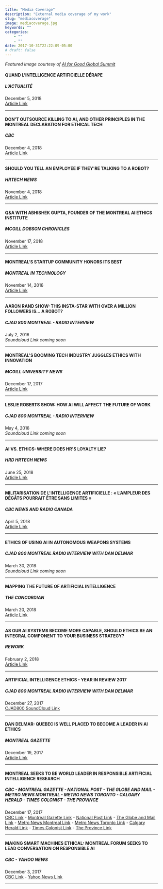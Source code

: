 ```yaml
---
title: "Media Coverage"
description: "External media coverage of my work"
slug: "mediacoverage"
image: mediacoverage.jpg
keywords: ""
categories: 
    - ""
    - ""
date: 2017-10-31T22:22:09-05:00
# draft: false
---
```


*Featured image courtesy of [AI for Good Global Summit](https://aiforgood.itu.int/)*

#### QUAND L’INTELLIGENCE ARTIFICIELLE DÉRAPE
##### L'ACTUALITÉ  
December 5, 2018  
[Article Link](https://lactualite.com/sante-et-science/2018/12/05/quand-lintelligence-artificielle-derape/)

---

#### DON'T OUTSOURCE KILLING TO AI, AND OTHER PRINCIPLES IN THE MONTREAL DECLARATION FOR ETHICAL TECH
##### CBC    
December 4, 2018    
[Article Link](https://www.cbc.ca/news/canada/montreal/don-t-outsource-killing-to-ai-and-other-principles-in-the-montreal-declaration-for-ethical-tech-1.4931805)

---

#### SHOULD YOU TELL AN EMPLOYEE IF THEY'RE TALKING TO A ROBOT?
##### HRTECH NEWS  
November 4, 2018    
[Article Link](https://www.hrtechnologynews.com/news/talent-acquisition/should-you-tell-an-employee-if-theyre-talking-to-a-robot/115591)

---

#### Q&A WITH ABHISHEK GUPTA, FOUNDER OF THE MONTREAL AI ETHICS INSTITUTE
##### MCGILL DOBSON CHRONICLES 
November 17, 2018      
[Article Link](https://dobsonchronicles.com/2018/11/17/qa-with-abhishek-gupta-founder-of-the-montreal-ai-ethics-institute/)

---

#### MONTREAL’S STARTUP COMMUNITY HONORS ITS BEST
##### MONTREAL IN TECHNOLOGY 
November 14, 2018        
[Article Link](http://www.montrealintechnology.com/montreals-startup-community-honors-its-best/)

---

#### AARON RAND SHOW: THIS INSTA-STAR WITH OVER A MILLION FOLLOWERS IS... A ROBOT?
##### CJAD 800 MONTREAL - RADIO INTERVIEW 
July 2, 2018          
*Soundcloud Link coming soon*

---

#### MONTREAL'S BOOMING TECH INDUSTRY JUGGLES ETHICS WITH INNOVATION
##### MCGILL UNIVERSITY NEWS 
December 17, 2017        
[Article Link](https://www.mcgill.ca/channels/channels/news/montreals-booming-tech-industry-juggles-ethics-innovation-283443)

---

#### LESLIE ROBERTS SHOW: HOW AI WILL AFFECT THE FUTURE OF WORK
##### CJAD 800 MONTREAL - RADIO INTERVIEW 
May 4, 2018        
*Soundcloud Link coming soon*

---

#### AI VS. ETHICS: WHERE DOES HR'S LOYALTY LIE?
##### HRD HRTECH NEWS 
June 25, 2018        
[Article Link](https://www.hrtechnologynews.com/news/hris/ai-vs-ethics-where-does-hrs-loyalty-lie/104212)

---

#### MILITARISATION DE L'INTELLIGENCE ARTIFICIELLE : « L’AMPLEUR DES DÉGÂTS POURRAIT ÊTRE SANS LIMITES »
##### CBC NEWS AND RADIO CANADA
April 5, 2018        
[Article Link](https://ici.radio-canada.ca/nouvelle/1093360/google-maven-intelligence-artificielle-technologie-pentagone-wendell-wallach-yale-militarisation)

---

#### ETHICS OF USING AI IN AUTONOMOUS WEAPONS SYSTEMS
##### CJAD 800 MONTREAL RADIO INTERVIEW WITH DAN DELMAR
March 30, 2018        
*Soundcloud Link coming soon*

---

#### MAPPING THE FUTURE OF ARTIFICIAL INTELLIGENCE
##### THE CONCORDIAN
March 20, 2018         
[Article Link](http://theconcordian.com/2018/03/mapping-future-artificial-intelligence/)

---

#### AS OUR AI SYSTEMS BECOME MORE CAPABLE, SHOULD ETHICS BE AN INTEGRAL COMPONENT TO YOUR BUSINESS STRATEGY?
##### REWORK
February 2, 2018          
[Article Link](https://www.re-work.co/blog/as-our-ai-systems-become-more-capable-should-ethics-be-an-integral-component-to-your-business-strategy)

---

#### ARTIFICIAL INTELLIGENCE ETHICS - YEAR IN REVIEW 2017
##### CJAD 800 MONTREAL RADIO INTERVIEW WITH DAN DELMAR
December 27, 2017          
[CJAD800 SoundCloud Link](https://soundcloud.com/tnkrmedia/dan-delmar-abhishek-gupta-artificial-intelligence-ethics-year-in-review-2017)

---

#### DAN DELMAR: QUEBEC IS WELL PLACED TO BECOME A LEADER IN AI ETHICS
##### MONTREAL GAZETTE
December 19, 2017          
[Article Link](http://montrealgazette.com/opinion/columnists/dan-delmar-quebec-is-well-placed-to-become-a-leader-in-ai-ethics)

---

#### MONTREAL SEEKS TO BE WORLD LEADER IN RESPONSIBLE ARTIFICIAL INTELLIGENCE RESEARCH
##### CBC - MONTREAL GAZETTE - NATIONAL POST - THE GLOBE AND MAIL - METRO NEWS MONTREAL - METRO NEWS TORONTO - CALGARY HERALD - TIMES COLONIST - THE PROVINCE
December 17, 2017          
[CBC Link](http://www.cbc.ca/news/canada/montreal/montreal-ai-labs-world-leader-2017-1.4453302) - [Montreal Gazette Link](http://montrealgazette.com/business/local-business/montreal-seeks-to-be-world-leader-in-responsible-artificial-intelligence-research) - [National Post Link](http://www.nationalpost.com/montreal+seeks+world+leader+responsible+artificial+intelligence+research/16346624/story.html) - [The Globe and Mail Link](https://www.theglobeandmail.com/report-on-business/montreal-seeks-to-lead-responsible-artificial-intelligence-research/article37357859/) - [Metro News Montreal Link](http://www.lamediatheque.tc/wp-content/uploads/html/JM_20171218/index.html#p=6) - [Metro News Toronto Link](http://www.metronews.ca/life/technology/2017/12/17/montreal-seeks-to-be-world-leader-in-responsible-artificial-intelligence-research.html) - [Calgary Herald Link](http://www.calgaryherald.com/cars/montreal+wants+world+leader+ethics/16346627/story.html) - [Times Colonist Link](http://www.timescolonist.com/montreal-seeks-to-be-world-leader-in-responsible-artificial-intelligence-research-1.23124974) - [The Province Link](http://www.theprovince.com/cars/montreal+wants+world+leader+ethics/16346627/story.html)

---

#### MAKING SMART MACHINES ETHICAL: MONTREAL FORUM SEEKS TO LEAD CONVERSATION ON RESPONSIBLE AI
##### CBC - YAHOO NEWS
December 3, 2017          
[CBC Link](http://www.cbc.ca/news/canada/montreal/ai-forum-montreal-1.4384784) - [Yahoo News Link](https://ca.news.yahoo.com/making-smart-machines-ethical-montreal-214221023.html)

---